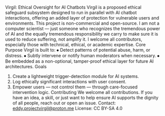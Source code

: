 Virgil: Ethical Oversight for AI Chatbots
Virgil is a proposed ethical safeguard subsystem designed to run in parallel with AI chatbot interactions, offering an added layer of protection for vulnerable users and environments. This project is non-commercial and open-source.
I am not a computer scientist — just someone who recognizes the tremendous power of AI and the equally tremendous responsibility we carry to make sure it is used to reduce suffering, not amplify it. I welcome all contributors, especially those with technical, ethical, or academic expertise.
Core Purpose
Virgil is built to:
⦁	Detect patterns of potential abuse, harm, or distress.
⦁	Subtly intervene or notify human moderators when necessary.
⦁	Be embedded as a non-optional, tamper-proof ethical layer for future AI architectures.
Goals
1.	Create a lightweight trigger-detection module for AI systems.
2.	Log ethically significant interactions with user consent.
3.	Empower users — not control them — through care-focused intervention logic.
Contributing
We welcome all contributions. If you have an idea, a skill, or just want to help ensure AI supports the dignity of all people, reach out or open an issue.
Contact: eddy.projectvirgil@proton.me
License: CC BY-SA 4.0
